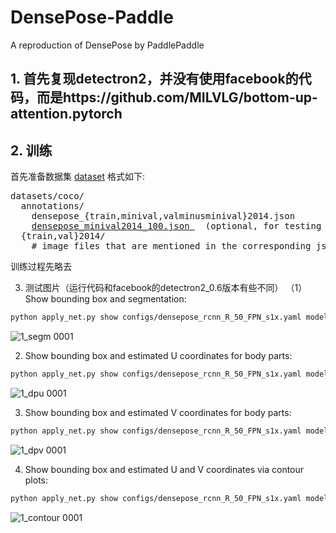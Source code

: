 # DensePose-Paddle
A reproduction of DensePose by PaddlePaddle
## 1. 首先复现detectron2，并没有使用facebook的代码，而是https://github.com/MILVLG/bottom-up-attention.pytorch
## 2. 训练

首先准备数据集 [dataset](http://densepose.org/#dataset) 格式如下:
<pre>
datasets/coco/
  annotations/
    densepose_{train,minival,valminusminival}2014.json
    <a href="https://dl.fbaipublicfiles.com/detectron2/densepose/densepose_minival2014_100.json">densepose_minival2014_100.json </a>  (optional, for testing only)
  {train,val}2014/
    # image files that are mentioned in the corresponding json
</pre>

训练过程先略去

3. 测试图片（运行代码和facebook的detectron2_0.6版本有些不同）
（1） Show bounding box and segmentation:
```bash
python apply_net.py show configs/densepose_rcnn_R_50_FPN_s1x.yaml model_final_162be9.pkl 1.jpg dp_segm,bbox --output 1_segm.png
```
![1_segm 0001](https://user-images.githubusercontent.com/23380949/150077639-cbbcec87-589a-426a-bf7c-e09662ebe56d.png  )

2. Show bounding box and estimated U coordinates for body parts:
```bash
python apply_net.py show configs/densepose_rcnn_R_50_FPN_s1x.yaml model_final_162be9.pkl 1.jpg dp_u,bbox --output 1_u.png
```
![1_dpu 0001](https://user-images.githubusercontent.com/23380949/150081003-e1de74f9-8f0a-4ed2-86f3-c5aa29f84b96.png)

3. Show bounding box and estimated V coordinates for body parts:
```bash
python apply_net.py show configs/densepose_rcnn_R_50_FPN_s1x.yaml model_final_162be9.pkl 1.jpg dp_v,bbox --output 1_v.png
```
![1_dpv 0001](https://user-images.githubusercontent.com/23380949/150080977-aa5e7e16-30d3-46b9-b1db-bcfaf3b6b780.png)

4. Show bounding box and estimated U and V coordinates via contour plots:
```bash
python apply_net.py show configs/densepose_rcnn_R_50_FPN_s1x.yaml model_final_162be9.pkl 1.jpg dp_contour,bbox --output 1_contour.png
```
![1_contour 0001](https://user-images.githubusercontent.com/23380949/150074670-d2b9fd88-7318-4b83-85b6-2d90d42d83da.png)


